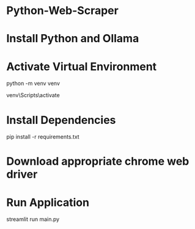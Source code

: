 # Python-Web-Scraper

# Install Python and Ollama

# Activate Virtual Environment
python -m venv venv

venv\Scripts\activate

# Install Dependencies

pip install -r requirements.txt

# Download appropriate chrome web driver 

# Run Application

streamlit run main.py

